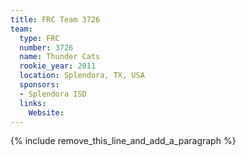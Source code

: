 ```yaml
---
title: FRC Team 3726
team:
  type: FRC
  number: 3726
  name: Thunder Cats
  rookie_year: 2011
  location: Splendora, TX, USA
  sponsors:
  - Splendora ISD
  links:
    Website:
---
```


{% include remove_this_line_and_add_a_paragraph %}